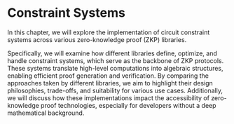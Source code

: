 # Constraint Systems 
In this chapter, we will explore the implementation of circuit constraint systems across various zero-knowledge proof (ZKP) libraries.

Specifically, we will examine how different libraries define, optimize, and handle constraint systems, which serve as the backbone of ZKP protocols. These systems translate high-level computations into algebraic structures, enabling efficient proof generation and verification. By comparing the approaches taken by different libraries, we aim to highlight their design philosophies, trade-offs, and suitability for various use cases. Additionally, we will discuss how these implementations impact the accessibility of zero-knowledge proof technologies, especially for developers without a deep mathematical background.
